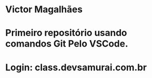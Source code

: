 # Victor Magalhães
# Primeiro repositório usando comandos Git Pelo VSCode.
# Login: class.devsamurai.com.br
